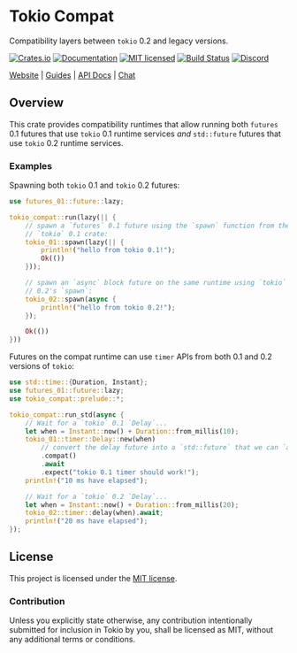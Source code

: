 # Tokio Compat

Compatibility layers between `tokio` 0.2 and legacy versions.

[![Crates.io][crates-badge]][crates-url]
[![Documentation][docs-badge]][docs-url]
[![MIT licensed][mit-badge]][mit-url]
[![Build Status][actions-badge]][actions-url]
[![Discord][discord-badge]][discord-url]

[Website](https://tokio.rs) |
[Guides](https://tokio.rs/docs/) |
[API Docs][docs-url] |
[Chat][discord-url]

[crates-badge]: https://img.shields.io/crates/v/tokio-compat.svg
[crates-url]: https://crates.io/crates/tokio-compat
[docs-url]: https://docs.rs/tokio-compat/0.1.0/tokio-compat
[docs-badge]: https://docs.rs/tokio-compat/badge.svg
[mit-badge]: https://img.shields.io/badge/license-MIT-blue.svg
[mit-url]: LICENSE
[actions-badge]: https://github.com/tokio-rs/tokio-compat/workflows/CI/badge.svg
[actions-url]: https://github.com/tokio-rs/tokio-compat/actions?query=workflow%3ACI
[discord-badge]: https://img.shields.io/discord/500028886025895936?logo=discord&label=discord&logoColor=white
[discord-url]: https://discord.gg/6yGkFeN

## Overview

This crate provides compatibility runtimes that allow running both `futures` 0.1
futures that use `tokio` 0.1 runtime services _and_ `std::future` futures that
use `tokio` 0.2 runtime services.

### Examples

Spawning both `tokio` 0.1 and `tokio` 0.2 futures:

```rust
use futures_01::future::lazy;

tokio_compat::run(lazy(|| {
    // spawn a `futures` 0.1 future using the `spawn` function from the
    // `tokio` 0.1 crate:
    tokio_01::spawn(lazy(|| {
        println!("hello from tokio 0.1!");
        Ok(())
    }));

    // spawn an `async` block future on the same runtime using `tokio`
    // 0.2's `spawn`:
    tokio_02::spawn(async {
        println!("hello from tokio 0.2!");
    });

    Ok(())
}))
```

Futures on the compat runtime can use `timer` APIs from both 0.1 and 0.2
versions of `tokio`:

```rust
use std::time::{Duration, Instant};
use futures_01::future::lazy;
use tokio_compat::prelude::*;

tokio_compat::run_std(async {
    // Wait for a `tokio` 0.1 `Delay`...
    let when = Instant::now() + Duration::from_millis(10);
    tokio_01::timer::Delay::new(when)
        // convert the delay future into a `std::future` that we can `await`.
        .compat()
        .await
        .expect("tokio 0.1 timer should work!");
    println!("10 ms have elapsed");

    // Wait for a `tokio` 0.2 `Delay`...
    let when = Instant::now() + Duration::from_millis(20);
    tokio_02::timer::delay(when).await;
    println!("20 ms have elapsed");
});
```

## License

This project is licensed under the [MIT license](LICENSE).

### Contribution

Unless you explicitly state otherwise, any contribution intentionally submitted
for inclusion in Tokio by you, shall be licensed as MIT, without any additional
terms or conditions.
